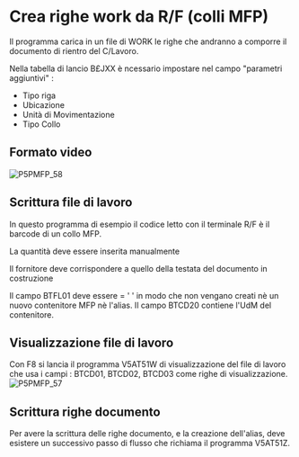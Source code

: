 # Crea righe work da R/F (colli MFP)
Il programma carica in un file di WORK le righe che andranno a comporre il documento di rientro del C/Lavoro.

Nella tabella di lancio B£JXX è ncessario impostare nel campo "parametri aggiuntivi" : 
 * Tipo riga
 * Ubicazione
 * Unità di Movimentazione
 * Tipo Collo

## Formato video
![P5PMFP_58](http://localhost:3000/immagini/MBDOC_OGG-P_V5AT51C/P5PMFP_58.png)
## Scrittura file di lavoro
In questo programma di esempio il codice letto con il terminale R/F è il barcode di un collo MFP.

La quantità deve essere inserita manualmente

Il fornitore deve corrispondere a quello della testata del documento in costruzione

Il campo BTFL01 deve essere = ' ' in modo che non vengano creati nè un nuovo contenitore MFP nè l'alias. Il campo BTCD20 contiene l'UdM del contenitore.

## Visualizzazione file di lavoro
Con F8 si lancia il programma V5AT51W di visualizzazione del file di lavoro che usa i campi :  BTCD01, BTCD02, BTCD03 come righe di visualizzazione.
![P5PMFP_57](http://localhost:3000/immagini/MBDOC_OGG-P_V5AT51C/P5PMFP_57.png)
## Scrittura righe documento
Per avere la scrittura delle righe documento, e la creazione dell'alias, deve esistere un successivo passo di flusso che richiama il programma V5AT51Z.
